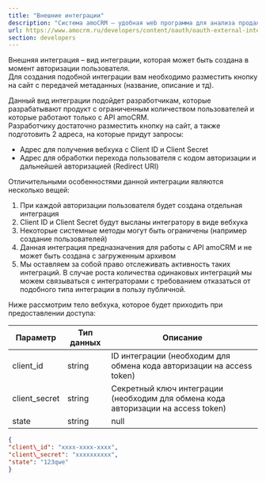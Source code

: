 ```yaml
---
title: "Внешние интеграции"
description: "Система amoCRM – удобная web программа для анализа продаж, доступная в режиме online из любой точки мира! Подробности узнавайте по указанным на сайте телефонам в Москве."
url: https://www.amocrm.ru/developers/content/oauth/oauth-external-integrations
section: developers
---
```


Внешняя интеграция – вид интеграции, которая может быть создана в момент авторизации пользователя.  
Для создания подобной интеграции вам необходимо разместить кнопку на сайт с передачей метаданных (название, описание и тд).

Данный вид интеграции подойдет разработчикам, которые разрабатывают продукт с ограниченным количеством пользователей и которые работают только с API amoCRM.  
Разработчику достаточно разместить кнопку на сайт, а также подготовить 2 адреса, на которые придут запросы:

- Адрес для получения вебхука с Client ID и Client Secret
- Адрес для обработки перехода пользователя с кодом авторизации и дальнейшей авторизацией (Redirect URI)

Отличительными особенностями данной интеграции являются несколько вещей:

1. При каждой авторизации пользователя будет создана отдельная интеграция
2. Client ID и Client Secret будут высланы интегратору в виде вебхука
3. Некоторые системные методы могут быть ограничены (например создание пользователей)
4. Данная интеграция предназначения для работы с API amoCRM и не может быть создана с загруженным архивом
5. Мы оставляем за собой право отслеживать активность таких интеграций. В случае роста количества одинаковых интеграций мы можем связываться с интеграторами с требованием отказаться от подобного типа интеграции в пользу публичной.

Ниже рассмотрим тело вебхука, которое будет приходить при предоставлении доступа:

| Параметр | Тип данных | Описание |
| --- | --- | --- |
| client\_id | string | ID интеграции (необходим для обмена кода авторизации на access token) |
| client\_secret | string | Секретный ключ интеграции (необходим для обмена кода авторизации на access token) |
| state | string|null | Параметр, который может быть передан в кнопку на сайт для дополнительной идентификации пользователя |

```json
{
"client\_id": "xxxx-xxxx-xxxx",
"client\_secret": "xxxxxxxxxx",
"state": "123qwe"
}
```